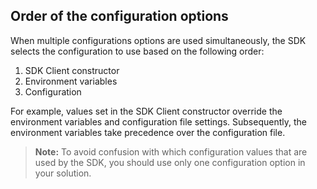 ## Order of the configuration options

When multiple configurations options are used simultaneously, the SDK selects the configuration to use based on the following order:

1. SDK Client constructor
2. Environment variables
3. Configuration

For example, values set in the SDK Client constructor override the
environment variables and configuration file settings. Subsequently,
the environment variables take precedence over the configuration file.

> **Note:** To avoid confusion with which configuration values that are used by the SDK, you should use only one configuration option in your solution.

